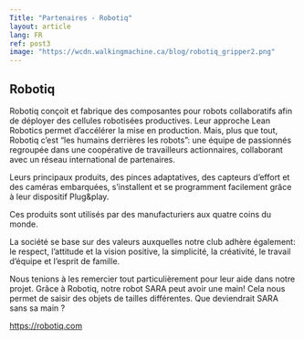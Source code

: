 ```yaml
---
Title: "Partenaires - Robotiq"
layout: article
lang: FR
ref: post3
image: "https://wcdn.walkingmachine.ca/blog/robotiq_gripper2.png"
---
```


## Robotiq

Robotiq conçoit et fabrique des composantes pour robots collaboratifs afin de déployer des cellules robotisées productives. Leur approche Lean Robotics permet d’accélérer la mise en production. Mais, plus que tout, Robotiq c’est “les humains derrières les robots”: une équipe de passionnés regroupée dans une coopérative de travailleurs actionnaires, collaborant avec un réseau international de partenaires.

Leurs principaux produits, des pinces adaptatives, des capteurs d’effort et des caméras embarquées, s’installent et se programment facilement grâce à leur dispositif Plug&play.

Ces produits sont utilisés par des manufacturiers aux quatre coins du monde.

La société se base sur des valeurs auxquelles notre club adhère également: le respect, l’attitude et la vision positive, la simplicité, la créativité, le travail d’équipe et l’esprit de famille.

Nous tenions à les remercier tout particulièrement pour leur aide dans notre projet. Grâce à Robotiq, notre robot SARA peut avoir une main! Cela nous permet de saisir des objets de tailles différentes. Que deviendrait SARA sans sa main ?

<https://robotiq.com>
